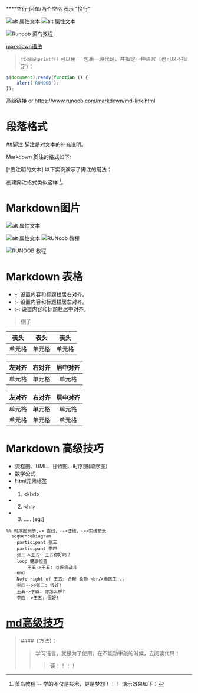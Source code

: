 ****空行-回车/两个空格  表示
"换行"

![alt 属性文本](图片地址)
![alt 属性文本](图片地址 "可选标题")

![Runoob 菜鸟教程](http://static.runoob.com/images/runoob-logo.png "鼠标悬停内容:RUNOOB")

[markdown语法][mdLink]
> 代码段:`printf()` 
> 可以用 ``` 包裹一段代码，并指定一种语言（也可以不指定）：
```javascript
$(document).ready(function () {
    alert('RUNOOB');
});
```

[高级链接](https://www.runoob.com/markdown/md-link.html) or <https://www.runoob.com/markdown/md-link.html>

[ mdLink ]: https://www.runoob.com/markdown/md-link.html 

# 段落格式
##脚注
脚注是对文本的补充说明。

Markdown 脚注的格式如下:

[^要注明的文本]
以下实例演示了脚注的用法：

创建脚注格式类似这样 [^RUNOOB]。

[^RUNOOB]: 菜鸟教程 -- 学的不仅是技术，更是梦想！！！
演示效果如下：


# Markdown图片
![alt 属性文本](图片地址)

![alt 属性文本](图片地址 "可选标题")
![RUNoob 教程](https://static.runoob.com/images/runoob-logo.png)

![RUNOOB 教程](http://static.runoob.com/images/runoob-logo.png "鼠标悬停内容:菜鸟教程")

# Markdown 表格
* -: 设置内容和标题栏居右对齐。
* :- 设置内容和标题栏居左对齐。
* :-: 设置内容和标题栏居中对齐。

> 例子

| 表头 | 表头 | 表头 |
| --- | --- | ---  |
| 单元格| 单元格|单元格|

| 左对齐 | 右对齐 | 居中对齐 |
| :--- | ---: | :-----: |
| 单元格| 单元格|单元格|

| 左对齐 | 右对齐 | 居中对齐 |
| :---- | ----: | :----: |
| 单元格 | 单元格 | 单元格 |
| 单元格 | 单元格 | 单元格 |

# Markdown 高级技巧
* 流程图、UML、甘特图、时序图(顺序图)
* 数学公式
* Html元素标签
* 1. \<kbd> 
* 2. \<hr>
* 3. .....
[eg:]
```mermaid
%% 时序图例子,-> 直线，-->虚线，->>实线箭头
  sequenceDiagram
    participant 张三
    participant 李四
    张三->王五: 王五你好吗？
    loop 健康检查
        王五->王五: 与疾病战斗
    end
    Note right of 王五: 合理 食物 <br/>看医生...
    李四-->>张三: 很好!
    王五->李四: 你怎么样?
    李四-->王五: 很好!
```

[ __md高级技巧__ ][advance]
=


>
> ####【方法】：
>>学习语言，就是为了使用，在不能动手敲的时候，去阅读代码！
>>>读！！！！



[ advance ]:https://www.runoob.com/markdown/md-advance.html
